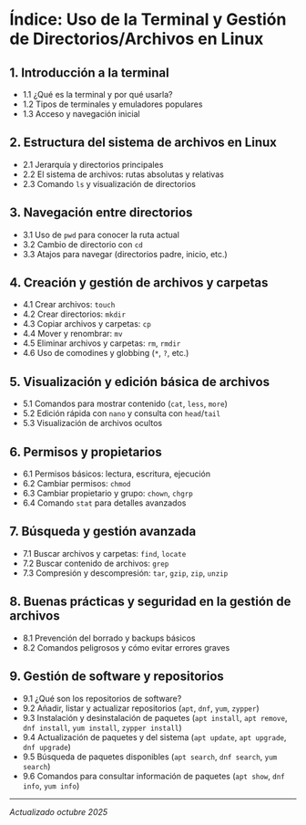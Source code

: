 # Índice: Uso de la Terminal y Gestión de Directorios/Archivos en Linux

## 1. Introducción a la terminal
- 1.1 ¿Qué es la terminal y por qué usarla?
- 1.2 Tipos de terminales y emuladores populares
- 1.3 Acceso y navegación inicial

## 2. Estructura del sistema de archivos en Linux
- 2.1 Jerarquía y directorios principales
- 2.2 El sistema de archivos: rutas absolutas y relativas
- 2.3 Comando `ls` y visualización de directorios

## 3. Navegación entre directorios
- 3.1 Uso de `pwd` para conocer la ruta actual
- 3.2 Cambio de directorio con `cd`
- 3.3 Atajos para navegar (directorios padre, inicio, etc.)

## 4. Creación y gestión de archivos y carpetas
- 4.1 Crear archivos: `touch`
- 4.2 Crear directorios: `mkdir`
- 4.3 Copiar archivos y carpetas: `cp`
- 4.4 Mover y renombrar: `mv`
- 4.5 Eliminar archivos y carpetas: `rm`, `rmdir`
- 4.6 Uso de comodines y globbing (`*`, `?`, etc.)

## 5. Visualización y edición básica de archivos
- 5.1 Comandos para mostrar contenido (`cat`, `less`, `more`)
- 5.2 Edición rápida con `nano` y consulta con `head`/`tail`
- 5.3 Visualización de archivos ocultos

## 6. Permisos y propietarios
- 6.1 Permisos básicos: lectura, escritura, ejecución
- 6.2 Cambiar permisos: `chmod`
- 6.3 Cambiar propietario y grupo: `chown`, `chgrp`
- 6.4 Comando `stat` para detalles avanzados

## 7. Búsqueda y gestión avanzada
- 7.1 Buscar archivos y carpetas: `find`, `locate`
- 7.2 Buscar contenido de archivos: `grep`
- 7.3 Compresión y descompresión: `tar`, `gzip`, `zip`, `unzip`

## 8. Buenas prácticas y seguridad en la gestión de archivos
- 8.1 Prevención del borrado y backups básicos
- 8.2 Comandos peligrosos y cómo evitar errores graves

## 9. Gestión de software y repositorios
- 9.1 ¿Qué son los repositorios de software?
- 9.2 Añadir, listar y actualizar repositorios (`apt`, `dnf`, `yum`, `zypper`)
- 9.3 Instalación y desinstalación de paquetes (`apt install`, `apt remove`, `dnf install`, `yum install`, `zypper install`)
- 9.4 Actualización de paquetes y del sistema (`apt update`, `apt upgrade`, `dnf upgrade`)
- 9.5 Búsqueda de paquetes disponibles (`apt search`, `dnf search`, `yum search`)
- 9.6 Comandos para consultar información de paquetes (`apt show`, `dnf info`, `yum info`)

---

*Actualizado octubre 2025*



